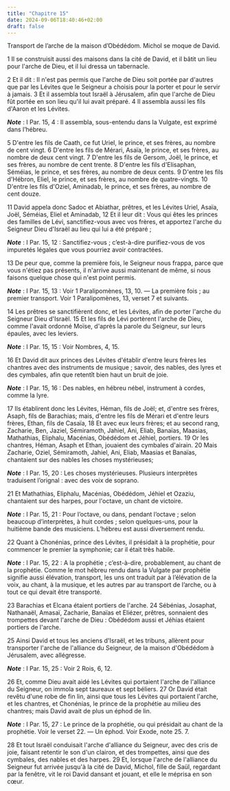 ```yaml
---
title: "Chapitre 15"
date: 2024-09-06T18:40:46+02:00
draft: false
---
```



Transport de l’arche de la maison d’Obédédom.
Michol se moque de David.


1 Il se construisit aussi des maisons dans la cité de David, et il bâtit un lieu pour l'arche de Dieu, et il lui dressa un tabernacle.


2 Et il dit : Il n'est pas permis que l'arche de Dieu soit portée par d'autres que par les Lévites que le Seigneur a choisis pour la porter et pour le servir à jamais. 3 Et il assembla tout Israël à Jérusalem, afin que l'arche de Dieu fût portée en son lieu qu'il lui avait préparé. 4 Il assembla aussi les fils d'Aaron et les Lévites.

***Note*** :  I Par. 15, 4 : Il assembla, sous-entendu dans la Vulgate, est exprimé dans l’hébreu.

5 D'entre les fils de Caath, ce fut Uriel, le prince, et ses frères, au nombre de cent vingt. 6 D'entre les fils de Mérari, Asaïa, le prince, et ses frères, au nombre de deux cent vingt. 7 D'entre les fils de Gersom, Joël, le prince, et ses frères, au nombre de cent trente. 8 D'entre les fils d'Elisaphan, Séméias, le prince, et ses frères, au nombre de deux cents. 9 D'entre les fils d'Hébron, Eliel, le prince, et ses frères, au nombre de quatre-vingts. 10 D'entre les fils d'Oziel, Aminadab, le prince, et ses frères, au nombre de cent douze.


11 David appela donc Sadoc et Abiathar, prêtres, et les Lévites Uriel, Asaïa, Joël, Séméias, Eliel et Aminadab, 12 Et il leur dit : Vous qui êtes les princes des familles de Lévi, sanctifiez-vous avec vos frères, et apportez l'arche du Seigneur Dieu d'Israël au lieu qui lui a été préparé ;

***Note*** :  I Par. 15, 12 : Sanctifiez-vous ; c’est-à-dire purifiez-vous de vos impuretés légales que vous pourriez avoir contractées.

13 De peur que, comme la première fois, le Seigneur nous frappa, parce que vous n'étiez pas présents, il n'arrive aussi maintenant de même, si nous faisons quelque chose qui n'est point permis.

***Note*** :  I Par. 15, 13 : Voir 1 Paralipomènes, 13, 10. ― La première fois ; au premier transport. Voir 1 Paralipomènes, 13, verset 7 et suivants.


14 Les prêtres se sanctifièrent donc, et les Lévites, afin de porter l'arche du Seigneur Dieu d'Israël. 15 Et les fils de Lévi portèrent l'arche de Dieu, comme l'avait ordonné Moïse, d'après la parole du Seigneur, sur leurs épaules, avec les leviers.

***Note*** :  I Par. 15, 15 : Voir Nombres, 4, 15.


16 Et David dit aux princes des Lévites d'établir d'entre leurs frères les chantres avec des instruments de musique ; savoir, des nables, des lyres et des cymbales, afin que retentît bien haut un bruit de joie.

***Note*** :  I Par. 15, 16 : Des nables, en hébreu nébel, instrument à cordes, comme la lyre.

17 Ils établirent donc les Lévites, Héman, fils de Joël; et, d'entre ses frères, Asaph, fils de Barachias; mais, d'entre les fils de Mérari et d'entre leurs frères, Ethan, fils de Casaïa, 18 Et avec eux leurs frères; et au second rang, Zacharie, Ben, Jaziel, Sémiramoth, Jahiel, Ani, Eliab, Banaïas, Maasias, Mathathias, Eliphalu, Macénias, Obédédom et Jéhiel, portiers. 19 Or les chantres, Héman, Asaph et Ethan, jouaient des cymbales d'airain. 20 Mais Zacharie, Oziel, Sémiramoth, Jahiel, Ani, Eliab, Maasias et Banaïas, chantaient sur des nables les choses mystérieuses;

***Note*** :  I Par. 15, 20 : Les choses mystérieuses. Plusieurs interprètes traduisent l’orignal : avec des voix de soprano.

21 Et Mathathias, Eliphalu, Macénias, Obédédom, Jéhiel et Ozaziu, chantaient sur des harpes, pour l'octave, un chant de victoire.

***Note*** :  I Par. 15, 21 : Pour l’octave, ou dans, pendant l’octave ; selon beaucoup d’interprètes, à huit cordes ; selon quelques-uns, pour la huitième bande des musiciens. L’hébreu est aussi diversement rendu.

22 Quant à Chonénias, prince des Lévites, il présidait à la prophétie, pour commencer le premier la symphonie; car il était très habile.

***Note*** :  I Par. 15, 22 : A la prophétie ; c’est-à-dire, probablement, au chant de la prophétie. Comme le mot hébreu rendu dans la Vulgate par prophétie signifie aussi élévation, transport, les uns ont traduit par à l’élévation de la voix, au chant, à la musique, et les autres par au transport de l’arche, ou à tout ce qui devait être transporté.

23 Barachias et Elcana étaient portiers de l'arche. 24 Sébénias, Josaphat, Nathanaël, Amasaï, Zacharie, Banaïas et Eliézer, prêtres, sonnaient des trompettes devant l'arche de Dieu : Obédédom aussi et Jéhias étaient portiers de l'arche.


25 Ainsi David et tous les anciens d'Israël, et les tribuns, allèrent pour transporter l'arche de l'alliance du Seigneur, de la maison d'Obédédom à Jérusalem, avec allégresse.

***Note*** :  I Par. 15, 25 : Voir 2 Rois, 6, 12.

26 Et, comme Dieu avait aidé les Lévites qui portaient l'arche de l'alliance du Seigneur, on immola sept taureaux et sept béliers. 27 Or David était revêtu d'une robe de fin lin, ainsi que tous les Lévites qui portaient l'arche, et les chantres, et Chonénias, le prince de la prophétie au milieu des chantres; mais David avait de plus un éphod de lin.

***Note*** :  I Par. 15, 27 : Le prince de la prophétie, ou qui présidait au chant de la prophétie. Voir le verset 22. ― Un éphod. Voir Exode, note 25. 7.

28 Et tout Israël conduisait l'arche d'alliance du Seigneur, avec des cris de joie, faisant retentir le son d'un clairon, et des trompettes, ainsi que des cymbales, des nables et des harpes. 29 Et, lorsque l'arche de l'alliance du Seigneur fut arrivée jusqu'à la cité de David, Michol, fille de Saül, regardant par la fenêtre, vit le roi David dansant et jouant, et elle le méprisa en son cœur.


